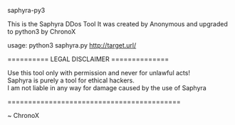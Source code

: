  saphyra-py3
 
 This is the Saphyra DDos Tool
 It was created by Anonymous and upgraded to python3 by ChronoX
 
 usage: python3 saphyra.py http://target.url/
 
========== LEGAL DISCLAIMER ==============

Use this tool only with permission and never for unlawful acts!<br>
Saphyra is purely a tool for ethical hackers. <br>
I am not liable in any way for damage caused by the use of Saphyra

==========================================

 ~ ChronoX
